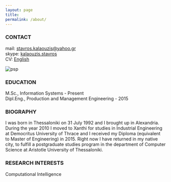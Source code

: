 ```yaml
---
layout: page
title: 
permalink: /about/
---
```


### CONTACT                                                  
mail: [stavros.kalaouzis@yahoo.gr](mailto:stavros.kalaouzis@yahoo.gr)  
skype: [kalaouzis.stavros](skype:kalaouzis.stavros)                                                                    
CV: [English](https://raw.githubusercontent.com/skalaouzis/skalaouzis.github.io/master/images/merge_from_ofoct%20(1).jpg) 
<br />   
 
![psp](https://raw.githubusercontent.com/skalaouzis/skalaouzis.github.io/master/images/asdasdasdas.png)

### EDUCATION
M.Sc., Information Systems - Present                                                                                                 
Dipl.Eng., Production and Management Engineering - 2015

### BIOGRAPHY 
I was born in Thessaloniki on 31 July 1992 and I brought up in Alexandria. During the year 2010 I moved to Xanthi for studies in Industrial Engineering at Democritus University of Thrace and I received my Diploma (equivalent to Master of Engineering) in 2015. Right now I have returned in my native city, to fulfill a postgraduate studies program in the department of Computer Science at Aristotle University of Thessaloniki. 

### RESEARCH INTERESTS                                                  
Computational Intelligence 


